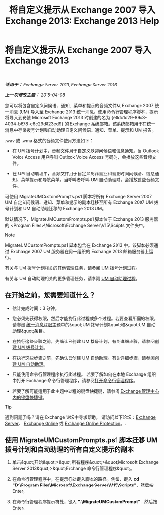 ﻿---
title: '将自定义提示从 Exchange 2007 导入 Exchange 2013: Exchange 2013 Help'
TOCTitle: 将自定义提示从 Exchange 2007 导入 Exchange 2013
ms:assetid: 70c0b0bc-c0de-4e3c-8144-1fe59f86ebf4
ms:mtpsurl: https://technet.microsoft.com/zh-cn/library/Gg309147(v=EXCHG.150)
ms:contentKeyID: 54652278
ms.date: 05/21/2018
mtps_version: v=EXCHG.150
ms.translationtype: MT
---

# 将自定义提示从 Exchange 2007 导入 Exchange 2013

 

_**适用于：** Exchange Server 2013, Exchange Server 2016_

_**上一次修改主题：** 2015-04-08_

您可以将包含自定义问候语、通知、菜单和提示的音频文件从 Exchange 2007 统一消息 (UM) 导入至 Exchange 2013 统一消息。使用命令行管理程序脚本，提示将导入到安装 Microsoft Exchange 2013 时创建的名为 {e0dc1c29-89c3-4034-b678-e6c29d823ed9} 的 Exchange 系统邮箱。该系统邮箱用于在统一消息中存储拨号计划和自动助理自定义问候语、通知、菜单、提示和 UM 报告。

.wav 或 .wma 格式的音频文件使用方法如下：

  - 在 UM 拨号计划中，音频文件用于自定义欢迎问候语和信息通知。当 Outlook Voice Access 用户呼叫 Outlook Voice Access 号码时，会播放这些音频文件。

  - 在 UM 自动助理中，音频文件用于自定义的非营业和营业时间问候语、信息通知、菜单提示和导航菜单。当呼叫者呼叫 UM 自动助理时，会播放这些音频文件。

可使用 MigrateUMCustomPrompts.ps1 脚本将所有 Exchange Server 2007 UM 自定义问候语、通知、菜单和提示的副本迁移至所有 Exchange 2007 UM 拨号计划和 UM 自动助理迁移的 Exchange 2013 UM。

默认情况下，MigrateUMCustomPrompts.ps1 脚本位于 Exchange 2013 服务器的 \<Program Files\>\\Microsoft\\Exchange Server\\V15\\Scripts 文件夹中。

> [!NOTE]  
> MigrateUMCustomPrompts.ps1 脚本包含在 Exchange 2013 中。该脚本必须通过 Exchange 2007 UM 服务器在同一组织的 Exchange 2013 邮箱服务器上运行。


有关与 UM 拨号计划相关的其他管理任务，请参阅 [UM 拨号计划过程](um-dial-plan-procedures-exchange-2013-help.md)。

有关与 UM 自动助理相关的更多管理任务，请参阅 [UM 自动助理过程](https://technet.microsoft.com/zh-cn/library/jj822155(v=exchg.150))。

## 在开始之前，您需要知道什么？

  - 估计完成时间：3 分钟。

  - 您必须先获得权限，然后才能执行此过程或多个过程。若要查看所需的权限，请参阅 [统一消息权限](unified-messaging-permissions-exchange-2013-help.md)主题中的\&quot;UM 拨号计划\&quot;和\&quot;UM 自动助理\&quot;条目。

  - 在执行这些步骤之前，先确认已创建 UM 拨号计划。有关详细步骤，请参阅[创建 UM 拨号计划](https://technet.microsoft.com/zh-cn/library/bb123819(v=exchg.150))。

  - 在执行这些步骤之前，先确认已创建 UM 自动助理。有关详细步骤，请参阅[创建 UM 自动助理](https://technet.microsoft.com/zh-cn/library/aa998875(v=exchg.150))。

  - 只能使用命令行管理程序执行此过程。 若要了解如何在本地 Exchange 组织中打开 Exchange 命令行管理程序，请参阅[打开命令行管理程序](https://technet.microsoft.com/zh-cn/library/dd638134\(v=exchg.150\))。

  - 若要了解可能适用于此主题中过程的键盘快捷键，请参阅 [Exchange 管理中心内的键盘快捷键](keyboard-shortcuts-in-the-exchange-admin-center-exchange-online-protection-help.md)。

> [!TIP]  
> 遇到问题了吗？请在 Exchange 论坛中寻求帮助。 请访问以下论坛：<a href="https://go.microsoft.com/fwlink/p/?linkid=60612">Exchange Server</a>、 <a href="https://go.microsoft.com/fwlink/p/?linkid=267542">Exchange Online</a> 或 <a href="https://go.microsoft.com/fwlink/p/?linkid=285351">Exchange Online Protection</a>。.


## 使用 MigrateUMCustomPrompts.ps1 脚本迁移 UM 拨号计划和自动助理的所有自定义提示的副本

1.  单击\&quot;开始\&quot;\>\&quot;所有程序\&quot;\>\&quot;Microsoft Exchange Server 2013\&quot;\>\&quot;Exchange 命令行管理程序\&quot;。

2.  在命令行管理程序中，在提示符处键入脚本的路径。例如，键入 **cd "D:\\Program Files\\Microsoft\\Exchange Server\\V15\\Scripts"**，然后按 Enter。

3.  在命令行管理程序提示符处，键入 **".\\MigrateUMCustomPrompt"**，然后按 Enter。

